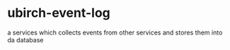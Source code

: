 # ubirch-event-log
a services which collects events from other services and stores them into da database
